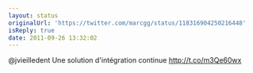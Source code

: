 ```yaml
---
layout: status
originalUrl: 'https://twitter.com/marcgg/status/118316904250216448'
isReply: true
date: 2011-09-26 13:32:02
---
```


@jvieilledent Une solution d'intégration continue http://t.co/m3Qe60wx
